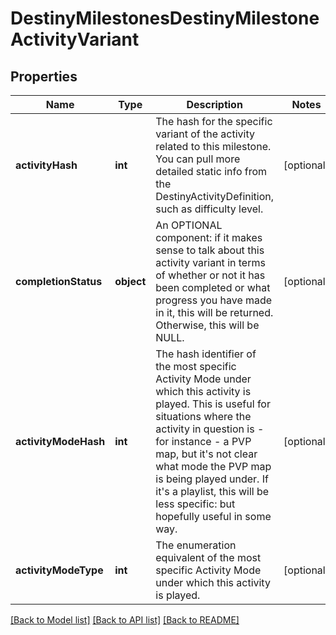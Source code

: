 # DestinyMilestonesDestinyMilestoneActivityVariant

## Properties
Name | Type | Description | Notes
------------ | ------------- | ------------- | -------------
**activityHash** | **int** | The hash for the specific variant of the activity related to this milestone. You can pull more detailed static info from the DestinyActivityDefinition, such as difficulty level. | [optional] 
**completionStatus** | **object** | An OPTIONAL component: if it makes sense to talk about this activity variant in terms of whether or not it has been completed or what progress you have made in it, this will be returned. Otherwise, this will be NULL. | [optional] 
**activityModeHash** | **int** | The hash identifier of the most specific Activity Mode under which this activity is played. This is useful for situations where the activity in question is - for instance - a PVP map, but it&#39;s not clear what mode the PVP map is being played under. If it&#39;s a playlist, this will be less specific: but hopefully useful in some way. | [optional] 
**activityModeType** | **int** | The enumeration equivalent of the most specific Activity Mode under which this activity is played. | [optional] 

[[Back to Model list]](../README.md#documentation-for-models) [[Back to API list]](../README.md#documentation-for-api-endpoints) [[Back to README]](../README.md)


